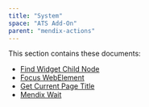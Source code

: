 ```yaml
---
title: "System"
space: "ATS Add-On" 
parent: "mendix-actions"
---
```


This section contains these documents:

* [Find Widget Child Node](find-widget-child-node)
* [Focus WebElement](focus-webelement)
* [Get Current Page Title](get-current-page-title)
* [Mendix Wait](mendix-wait)